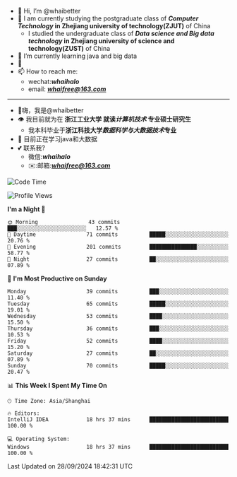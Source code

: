 - 👋 Hi, I’m @whaibetter
- 👀 I am currently studying the postgraduate class of ***Computer Technology* in Zhejiang university of technology(ZJUT)** of China
  -  I studied the undergraduate class of ***Data science and Big data technology* in Zhejiang university of science and technology(ZUST)** of China
- 🌱 I’m currently learning java and big data
- 💞️ 
- 📫 How to reach me: 
  - wechat:***whaihalo***
  - email: ***whaifree@163.com***
 ------------------------
- 👋嗨，我是@whaibetter
- 👁 我目前就为在 **浙江工业大学 就读*计算机技术* 专业硕士研究生**
  - 我本科毕业于**浙江科技大学*数据科学与大数据技术*专业**
- 🌴 目前正在学习java和大数据
- 💕 联系我?
  - 微信:***whaihalo***
  - ✉️:邮箱:***whaifree@163.com***

<!--START_SECTION:waka-->
![Code Time](http://img.shields.io/badge/Code%20Time-487%20hrs%2016%20mins-blue)

![Profile Views](http://img.shields.io/badge/Profile%20Views-0-blue)

**I'm a Night 🦉** 

```text
🌞 Morning                43 commits          ███░░░░░░░░░░░░░░░░░░░░░░   12.57 % 
🌆 Daytime                71 commits          █████░░░░░░░░░░░░░░░░░░░░   20.76 % 
🌃 Evening                201 commits         ███████████████░░░░░░░░░░   58.77 % 
🌙 Night                  27 commits          ██░░░░░░░░░░░░░░░░░░░░░░░   07.89 % 
```
📅 **I'm Most Productive on Sunday** 

```text
Monday                   39 commits          ███░░░░░░░░░░░░░░░░░░░░░░   11.40 % 
Tuesday                  65 commits          █████░░░░░░░░░░░░░░░░░░░░   19.01 % 
Wednesday                53 commits          ████░░░░░░░░░░░░░░░░░░░░░   15.50 % 
Thursday                 36 commits          ███░░░░░░░░░░░░░░░░░░░░░░   10.53 % 
Friday                   52 commits          ████░░░░░░░░░░░░░░░░░░░░░   15.20 % 
Saturday                 27 commits          ██░░░░░░░░░░░░░░░░░░░░░░░   07.89 % 
Sunday                   70 commits          █████░░░░░░░░░░░░░░░░░░░░   20.47 % 
```


📊 **This Week I Spent My Time On** 

```text
🕑︎ Time Zone: Asia/Shanghai

🔥 Editors: 
IntelliJ IDEA            18 hrs 37 mins      █████████████████████████   100.00 % 

💻 Operating System: 
Windows                  18 hrs 37 mins      █████████████████████████   100.00 % 
```


 Last Updated on 28/09/2024 18:42:31 UTC
<!--END_SECTION:waka-->
